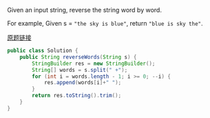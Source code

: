 Given an input string, reverse the string word by word.

For example,
Given s = `"the sky is blue"`,
return `"blue is sky the"`.


[原题链接](https://leetcode.com/problems/reverse-words-in-a-string/description/)

```java
public class Solution {
    public String reverseWords(String s) {
        StringBuilder res = new StringBuilder();
        String[] words = s.split(" +");
        for (int i = words.length - 1; i >= 0; --i) {
            res.append(words[i]+" ");
        }
        return res.toString().trim();
    }
}
```
